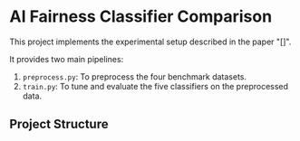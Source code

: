 # AI Fairness Classifier Comparison

This project implements the experimental setup described in the paper "[]".

It provides two main pipelines:
1.  `preprocess.py`: To preprocess the four benchmark datasets.
2.  `train.py`: To tune and evaluate the five classifiers on the preprocessed data.

## Project Structure
